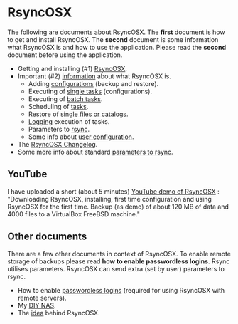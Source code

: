 # RsyncOSX

The following are documents about RsyncOSX. The **first** document is how to get and install RsyncOSX. The **second** document is some information what RsyncOSX is and how to use the application. Please read the **second** document before using the application.

- Getting and installing (#1) [RsyncOSX](https://github.com/rsyncOSX/Documentation/blob/master/Docs/RsyncOSX.md).
- Important (#2) [information](https://github.com/rsyncOSX/Documentation/blob/master/Docs/HowtoUseRsyncOSX.md) about what RsyncOSX is.
  - Adding [configurations](https://github.com/rsyncOSX/Documentation/blob/master/Docs/AddConfigurations.md) (backup and restore).
  - Executing of [single tasks](https://github.com/rsyncOSX/Documentation/blob/master/Docs/SingleTask.md) (configurations).
  - Executing of [batch tasks](https://github.com/rsyncOSX/Documentation/blob/master/Docs/BatchTask.md).
  - Scheduling of [tasks](https://github.com/rsyncOSX/Documentation/blob/master/Docs/ScheduleTasks.md).
  - Restore of [single files or catalogs](https://github.com/rsyncOSX/Documentation/blob/master/Docs/CopySingleFiles.md).
  - [Logging](https://github.com/rsyncOSX/Documentation/blob/master/Docs/Logging.md) execution of tasks.
  - Parameters to [rsync](https://github.com/rsyncOSX/Documentation/blob/master/Docs/Parameters.md).
  - Some info about [user configuration](https://github.com/rsyncOSX/Documentation/blob/master/Docs/UserConfiguration.md).
- The [RsyncOSX Changelog](https://github.com/rsyncOSX/Documentation/blob/master/Docs/Changelog.md).
- Some more info about standard [parameters to rsync](https://github.com/rsyncOSX/Documentation/blob/master/Docs/RsyncParameters.md).

## YouTube

I have uploaded a short (about 5 minutes) [YouTube demo of RsyncOSX](https://www.youtube.com/watch?v=ty1r7yvgExo) : "Downloading RsyncOSX, installing, first time configuration and using RsyncOSX for the first time. Backup (as demo) of about 120 MB of data and 4000 files to a VirtualBox FreeBSD machine."

## Other documents

There are a few other documents in context of RsyncOSX. To enable remote storage of backups please read **how to enable passwordless logins**. Rsync utilises parameters. RsyncOSX can send extra (set by user) parameters to rsync.

- How to enable [passwordless logins](https://github.com/rsyncOSX/Documentation/blob/master/Docs/PasswordlessLogin.md) (required for using RsyncOSX with remote servers).
- My [DIY NAS](https://github.com/rsyncOSX/Documentation/blob/master/Docs/DIYNAS.md).
- The [idea](https://github.com/rsyncOSX/Documentation/blob/master/Docs/Idea.md) behind RsyncOSX.
